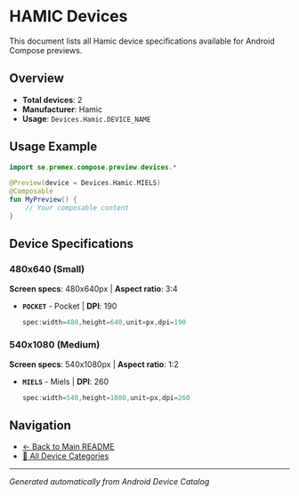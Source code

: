 # HAMIC Devices

This document lists all Hamic device specifications available for Android Compose previews.

## Overview

- **Total devices**: 2
- **Manufacturer**: Hamic
- **Usage**: `Devices.Hamic.DEVICE_NAME`

## Usage Example

```kotlin
import se.premex.compose.preview.devices.*

@Preview(device = Devices.Hamic.MIELS)
@Composable
fun MyPreview() {
    // Your composable content
}
```

## Device Specifications

### 480x640 (Small)

**Screen specs**: 480x640px | **Aspect ratio**: 3:4

- **`POCKET`** - Pocket | **DPI**: 190
  ```kotlin
  spec:width=480,height=640,unit=px,dpi=190
  ```

### 540x1080 (Medium)

**Screen specs**: 540x1080px | **Aspect ratio**: 1:2

- **`MIELS`** - Miels | **DPI**: 260
  ```kotlin
  spec:width=540,height=1080,unit=px,dpi=260
  ```

## Navigation

- [← Back to Main README](../../README.md)
- [📱 All Device Categories](../README.md)

---
*Generated automatically from Android Device Catalog*
